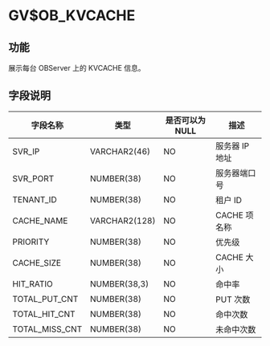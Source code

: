 # GV$OB_KVCACHE

## 功能

展示每台 OBServer 上的 KVCACHE 信息。

## 字段说明

|      字段名称      |      类型       | 是否可以为 NULL |    描述     |
|----------------|---------------|------------|-----------|
| SVR_IP         | VARCHAR2(46)  | NO         | 服务器 IP 地址 |
| SVR_PORT       | NUMBER(38)    | NO         | 服务器端口号    |
| TENANT_ID      | NUMBER(38)    | NO         | 租户 ID     |
| CACHE_NAME     | VARCHAR2(128) | NO         | CACHE 项名称 |
| PRIORITY       | NUMBER(38)    | NO         | 优先级       |
| CACHE_SIZE     | NUMBER(38)    | NO         | CACHE 大小  |
| HIT_RATIO      | NUMBER(38,3)  | NO         | 命中率       |
| TOTAL_PUT_CNT  | NUMBER(38)    | NO         | PUT 次数    |
| TOTAL_HIT_CNT  | NUMBER(38)    | NO         | 命中次数      |
| TOTAL_MISS_CNT | NUMBER(38)    | NO         | 未命中次数     |
